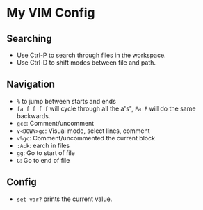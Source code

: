 # My VIM Config

## Searching

- Use Ctrl-P to search through files in the workspace.
- Use Ctrl-D to shift modes between file and path.

## Navigation

- `%` to jump between starts and ends
- `fa f f f f` will cycle through all the a's", `Fa F` will do the same backwards.
- `gcc`: Comment/uncomment
- `v<DOWN>gc`: Visual mode, select lines, comment
- `v%gc`: Comment/uncommented the current block
- `:Ack`: earch in files
- `gg`: Go to start of file
- `G`: Go to end of file

## Config

- `set var?` prints the current value.
